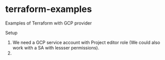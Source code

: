# terraform-examples
Examples of Terraform with GCP provider

Setup
1. We need a GCP service account with Project editor role (We could also work with a SA with lessser permissions).
2. 

